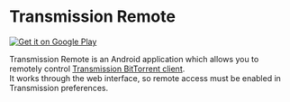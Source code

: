 # Transmission Remote
[![Get it on Google Play](http://emanual.github.io/Android-docs/images/brand/en_generic_rgb_wo_45.png)](https://play.google.com/store/apps/details?id=net.yupol.transmissionremote.app)

Transmission Remote is an Android application which allows you to remotely control [Transmission BitTorrent client](https://www.transmissionbt.com).  
It works through the web interface, so remote access must be enabled in Transmission preferences.
